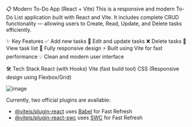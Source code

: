 📋 Modern To-Do App (React + Vite)
This is a responsive and modern To-Do List application built with React and Vite. It includes complete CRUD functionality — allowing users to Create, Read, Update, and Delete tasks efficiently.

✨ Key Features
✅ Add new tasks
📝 Edit and update tasks
❌ Delete tasks
📖 View task list
📱 Fully responsive design
⚡ Built using Vite for fast performance
💡 Clean and modern user interface

🛠 Tech Stack
React (with Hooks)
Vite (fast build tool)
CSS (Responsive design using Flexbox/Grid)

![image](https://github.com/user-attachments/assets/5068335a-72ec-482c-ba96-5ceb8046eefb)



Currently, two official plugins are available:

- [@vitejs/plugin-react](https://github.com/vitejs/vite-plugin-react/blob/main/packages/plugin-react/README.md) uses [Babel](https://babeljs.io/) for Fast Refresh
- [@vitejs/plugin-react-swc](https://github.com/vitejs/vite-plugin-react-swc) uses [SWC](https://swc.rs/) for Fast Refresh
